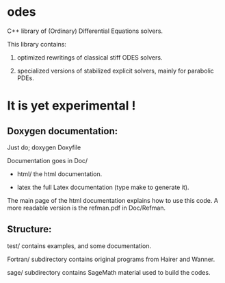 odes
====

C++ library of (Ordinary) Differential  Equations solvers.


This library contains:

1) optimized rewritings of classical stiff ODES solvers.

2) specialized versions of stabilized explicit solvers, mainly for parabolic
PDEs.


It is yet experimental !
======================

Doxygen documentation:
---------------------

Just do;
 doxygen Doxyfile 

Documentation goes in Doc/

 * html/ the html documentation.

 * latex the full Latex documentation (type make to generate it).


The main page of the html documentation explains how to use this code.
   A more readable version is the refman.pdf in Doc/Refman.

Structure:
---------

test/ contains  examples, and some documentation.

Fortran/ subdirectory contains original programs from Hairer and Wanner.

sage/ subdirectory contains SageMath material used to build the codes.